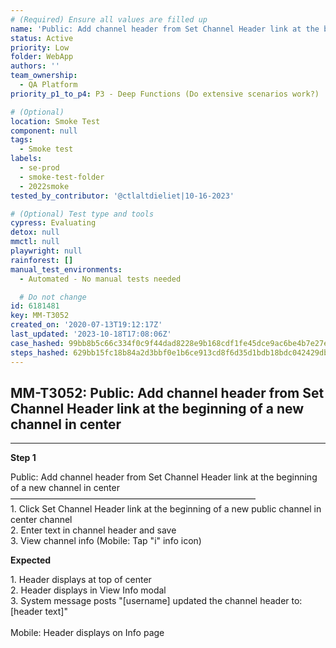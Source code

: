 ```yaml
---
# (Required) Ensure all values are filled up
name: 'Public: Add channel header from Set Channel Header link at the beginning of a new channel in center'
status: Active
priority: Low
folder: WebApp
authors: ''
team_ownership:
  - QA Platform
priority_p1_to_p4: P3 - Deep Functions (Do extensive scenarios work?)

# (Optional)
location: Smoke Test
component: null
tags:
  - Smoke test
labels:
  - se-prod
  - smoke-test-folder
  - 2022smoke
tested_by_contributor: '@ctlaltdieliet|10-16-2023'

# (Optional) Test type and tools
cypress: Evaluating
detox: null
mmctl: null
playwright: null
rainforest: []
manual_test_environments:
  - Automated - No manual tests needed

  # Do not change
id: 6181481
key: MM-T3052
created_on: '2020-07-13T19:12:17Z'
last_updated: '2023-10-18T17:08:06Z'
case_hashed: 99bb8b5c66c334f0c9f44dad8228e9b168cdf1fe45dce9ac6be4b7e27ef91ddb1cacdc147fadbe5ab835a2e5c0e6ac12
steps_hashed: 629bb15fc18b84a2d3bbf0e1b6ce913cd8f6d35d1bdb18bdc042429db34cb0a596b930c153623b9129789434a05677ae
---
```


<!-- (Auto-generated) Based on frontmatter's "key" and "name" -->

## MM-T3052: Public: Add channel header from Set Channel Header link at the beginning of a new channel in center

---

**Step 1**

Public: Add channel header from Set Channel Header link at the beginning of a new channel in center\
————————————————————————————\
1\. Click Set Channel Header link at the beginning of a new public channel in center channel\
2\. Enter text in channel header and save\
3\. View channel info (Mobile: Tap "i" info icon)

**Expected**

1\. Header displays at top of center\
2\. Header displays in View Info modal\
3\. System message posts "\[username] updated the channel header to: \[header text]"\
\
Mobile: Header displays on Info page
